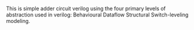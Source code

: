 This is simple adder circuit verilog using the four primary levels of abstraction used in verilog:
  Behavioural
  Dataflow
  Structural
  Switch-leveling modeling.
  

